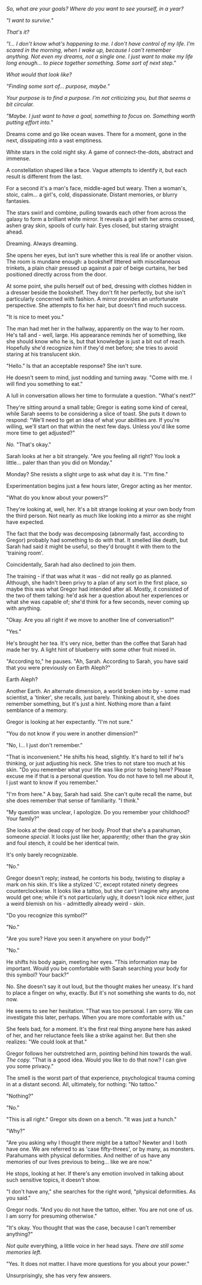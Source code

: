 *So, what are your goals? Where do you want to see yourself, in a year?*

*"I want to survive."*

*That's it?*

*"I... I don't know what's happening to me. I don't have control of my life. I'm scared in the morning, when I wake up, because I can't remember anything. Not even my dreams, not a single one. I just want to make my life long enough... to piece together something. Some sort of next step."*

*What would that look like?*

*"Finding some sort of... purpose, maybe."*

*Your purpose is to find a purpose. I'm not criticizing you, but that seems a bit circular.*

*"Maybe. I just want to have a goal, something to focus on. Something worth putting effort into."*

Dreams come and go like ocean waves. There for a moment, gone in the next, dissipating into a vast emptiness.

White stars in the cold night sky. A game of connect-the-dots, abstract and immense. 

A constellation shaped like a face. Vague attempts to identify it, but each result is different from the last.

For a second it's a man's face, middle-aged but weary. Then a woman's, stoic, calm... a girl's, cold, dispassionate. Distant memories, or blurry fantasies.

The stars swirl and combine, pulling towards each other from across the galaxy to form a brilliant white mirror. It reveals a girl with her arms crossed, ashen gray skin, spools of curly hair. Eyes closed, but staring straight ahead. 

Dreaming. Always dreaming.

She opens her eyes, but isn't sure whether this is real life or another vision. The room is mundane enough: a bookshelf littered with miscellaneous trinkets, a plain chair pressed up against a pair of beige curtains, her bed positioned directly across from the door. 

At some point, she pulls herself out of bed, dressing with clothes hidden in a dresser beside the bookshelf. They don't fit her perfectly, but she isn't particularly concerned with fashion. A mirror provides an unfortunate perspective. She attempts to fix her hair, but doesn't find much success.

"It is nice to meet you." 

The man had met her in the hallway, apparently on the way to her room. He's tall and - well, large. His appearance reminds her of something, like she should know who he is, but that knowledge is just a bit out of reach. Hopefully she'd recognize him if they'd met before; she tries to avoid staring at his translucent skin.

"Hello." Is that an acceptable response? She isn't sure. 

He doesn't seem to mind, just nodding and turning away. "Come with me. I will find you something to eat."

A lull in conversation allows her time to formulate a question. "What's next?"

They're sitting around a small table; Gregor is eating some kind of cereal, while Sarah seems to be considering a slice of toast. She puts it down to respond: "We'll need to get an idea of what your abilities are. If you're willing, we'll start on that within the next few days. Unless you'd like some more time to get adjusted?"

*No.* "That's okay."

Sarah looks at her a bit strangely. "Are you feeling all right? You look a little... paler than than you did on Monday."

Monday? She resists a slight urge to ask what day it is. "I'm fine."

Experimentation begins just a few hours later, Gregor acting as her mentor.

"What do you know about your powers?"

They're looking at, well, her. It's a bit strange looking at your own body from the third person. Not nearly as much like looking into a mirror as she might have expected.

The fact that the body was decomposing (abnormally fast, according to Gregor) probably had something to do with that. It smelled like death, but Sarah had said it might be useful, so they'd brought it with them to the 'training room'. 

Coincidentally, Sarah had also declined to join them. 

The training - if that was what it was - did not really go as planned. Although, she hadn't been privy to a plan of any sort in the first place, so maybe this was what Gregor had intended after all. Mostly, it consisted of the two of them talking: he'd ask her a question about her experiences or what she was capable of; she'd think for a few seconds, never coming up with anything.

"Okay. Are you all right if we move to another line of conversation?"

"Yes."

He's brought her tea. It's very nice, better than the coffee that Sarah had made her try. A light hint of blueberry with some other fruit mixed in.

"According to," he pauses. "Ah, Sarah. According to Sarah, you have said that you were previously on Earth Aleph?"

Earth Aleph?

Another Earth. An alternate dimension, a world broken into by - some mad scientist, a 'tinker', she recalls, just barely. Thinking about it, she does remember something, but it's just a hint. Nothing more than a faint semblance of a memory.

Gregor is looking at her expectantly. "I'm not sure."

"You do not know if you were in another dimension?"

"No, I... I just don't remember."

"That is inconvenient." He shifts his head, slightly. It's hard to tell if he's thinking, or just adjusting his neck. She tries to not stare too much at his skin. "Do you remember what your life was like prior to being here? Please excuse me if that is a personal question. You do not have to tell me about it, I just want to know if you remember."

"I'm from here." A bay, Sarah had said. She can't quite recall the name, but she does remember that sense of familiarity. "I think."

"My question was unclear, I apologize. Do you remember your childhood? Your family?"

She looks at the dead copy of her body. Proof that she's a parahuman, someone *special*. It looks just like her, apparently; other than the gray skin and foul stench, it could be her identical twin.

It's only barely recognizable.

"No."

Gregor doesn't reply; instead, he contorts his body, twisting to display a mark on his skin. It's like a stylized 'C', except rotated ninety degrees counterclockwise. It looks like a tattoo, but she can't imagine why anyone would get one; while it's not particularly ugly, it doesn't look *nice* either, just a weird blemish on his - admittedly already weird - skin. 

"Do you recognize this symbol?"

"No."

"Are you sure? Have you seen it anywhere on your body?"

"No."

He shifts his body again, meeting her eyes. "This information may be important. Would you be comfortable with Sarah searching your body for this symbol? Your back?"

No. She doesn't say it out loud, but the thought makes her uneasy. It's hard to place a finger on why, exactly. But it's not something she wants to do, not now.

He seems to see her hesitation. "That was too personal. I am sorry. We can investigate this later, perhaps. When you are more comfortable with us."

She feels bad, for a moment. It's the first real thing anyone here has asked of her, and her reluctance feels like a strike against her. But then she realizes: "We could look at that."

Gregor follows her outstretched arm, pointing behind him towards the wall. *The copy.* "That is a good idea. Would you like to do that now? I can give you some privacy."

The smell is the worst part of that experience, psychological trauma coming in at a distant second. All, ultimately, for nothing: "No tattoo."

"Nothing?"

"No."

"This is all right." Gregor sits down on a bench. "It was just a hunch." 

"Why?"

"Are you asking why I thought there might be a tattoo? Newter and I both have one. We are referred to as 'case fifty-threes', or by many, as monsters. Parahumans with physical deformities. And neither of us have any memories of our lives previous to being... like we are now."

He stops, looking at her. If there's any emotion involved in talking about such sensitive topics, it doesn't show.

"I don't have any," she searches for the right word, "physical deformities. As you said."

Gregor nods. "And you do not have the tattoo, either. You are not one of us. I am sorry for presuming otherwise."

"It's okay. You thought that was the case, because I can't remember anything?" 

*Not quite* everything, a little voice in her head says. *There are still some memories left.*

"Yes. It does not matter. I have more questions for you about your power."

Unsurprisingly, she has very few answers.
